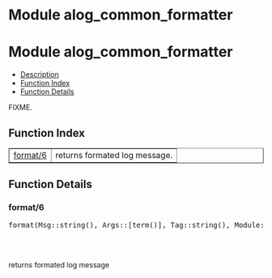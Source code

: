 Module alog_common_formatter
============================


<h1>Module alog_common_formatter</h1>

* [Description](#description)
* [Function Index](#index)
* [Function Details](#functions)



FIXME.



<h2><a name="index">Function Index</a></h2>



<table width="100%" border="1" cellspacing="0" cellpadding="2" summary="function index"><tr><td valign="top"><a href="#format-6">format/6</a></td><td>returns formated log message.</td></tr></table>




<h2><a name="functions">Function Details</a></h2>


<a name="format-6"></a>

<h3>format/6</h3>





<pre>format(Msg::string(), Args::[term()], Tag::string(), Module::atom(), Line::integer(), Pid::pid()) -> iolist()</pre>
<br></br>




returns formated log message